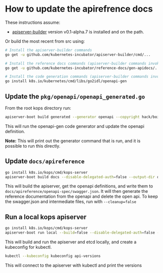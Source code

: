 # How to update the apirefrence docs

These instructions assume:

- [apiserver-builder](https://github.com/kubernetes-incubator/apiserver-builder/) version v0.1-alpha.7 is installed and on the path.

Or build the most recent from src using:

```sh
# Install the apiserver-builder commands
go get -u github.com/kubernetes-incubator/apiserver-builder/cmd/...

# Install the reference docs commands (apiserver-builder commands invoke these)
go get -u github.com/kubernetes-incubator/reference-docs/gen-apidocs/...

# Install the code generation commands (apiserver-builder commands invoke these)
go install k8s.io/kubernetes/cmd/libs/go2idl/openapi-gen
```

## Update the `pkg/openapi/openapi_generated.go`

From the root kops directory run:

```sh
apiserver-boot build generated --generator openapi --copyright hack/boilerplate/boilerplate.go.txt
```

This will run the openapi-gen code generator and update the openapi definition.

**Note:** This will print out the generator command that is run, and it is possible to run this directly.

## Update `docs/apireference`

```sh
go install k8s.io/kops/cmd/kops-server
apiserver-boot build docs --disable-delegated-auth=false --output-dir docs/apireference --server kops-server
```

This will build the apiserver, get the openapi definitions, and write them to
`docs/apireference/openapi-spec/swagger.json`.  It will then generate the reference
documentation from the openapi and delete the open api.  To keep the swagger.json and
intermediate files, run with `--cleanup=false`

## Run a local kops apiserver

```sh
go install k8s.io/kops/cmd/kops-server
apiserver-boot run local --build=false --disable-delegated-auth=false --run=etcd --run=apiserver --apiserver=kops-server
```

This will build and run the apiserver and etcd locally, and create a kubeconfig for kubectl.

```sh
kubectl --kubeconfig kubeconfig api-versions
```

This will connect to the apiserver with kubectl and print the versions
